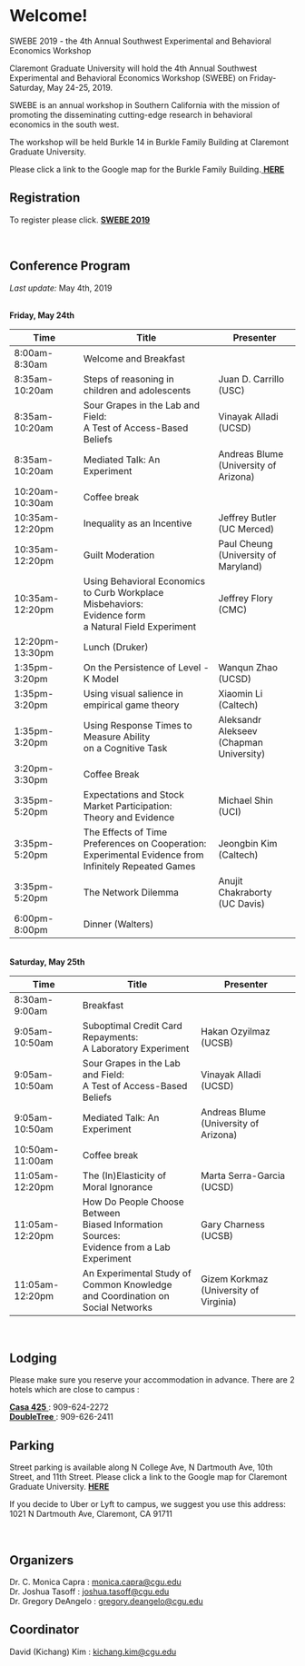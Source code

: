# Welcome!

SWEBE 2019 - the 4th Annual Southwest Experimental and Behavioral Economics Workshop

Claremont Graduate University will hold the 4th Annual Southwest Experimental and Behavioral Economics Workshop (SWEBE) on Friday-Saturday, May 24-25, 2019.

SWEBE is an annual workshop in Southern California with the mission of promoting the disseminating cutting-edge research in behavioral economics in the south west. 

The workshop will be held Burkle 14 in Burkle Family Building at Claremont Graduate University.

Please click a link to the Google map for the Burkle Family Building.<a href="https://www.google.com/maps/place/Burkle+Family+Building/@34.1040087,-117.7136782,15z/data=!4m5!3m4!1s0x0:0x804fc4432dccf6f6!8m2!3d34.1040087!4d-117.7136782" target="_blank"> <b>HERE</b></a>

## Registration

To register please click. <a href="https://www.eventbrite.com/e/swebe-2019-fourth-annual-southwest-experimental-and-behavioral-economics-workshop-tickets-60918609200" target="_blank"> <b>SWEBE 2019</b> </a>

<br>

## Conference Program

*Last update:* May 4th, 2019

<br>**Friday, May 24th** 

Time   | Title | Presenter
-------|-------|-----------
8:00am-8:30am | Welcome and Breakfast
8:35am-10:20am | Steps of reasoning in children and adolescents | Juan D. Carrillo (USC)
8:35am-10:20am | Sour Grapes in the Lab and Field: <br>A Test of Access-Based Beliefs | Vinayak Alladi (UCSD)
8:35am-10:20am | Mediated Talk: An Experiment | Andreas Blume<br>(University of Arizona) 
10:20am-10:30am | Coffee break 
10:35am-12:20pm | Inequality as an Incentive | Jeffrey Butler <br> (UC Merced)
10:35am-12:20pm | Guilt Moderation | Paul Cheung <br>(University of Maryland)
10:35am-12:20pm | Using Behavioral Economics<br>to Curb Workplace Misbehaviors:<br>Evidence form <br>a Natural Field Experiment | Jeffrey Flory (CMC)
12:20pm-13:30pm | Lunch (Druker)
1:35pm-3:20pm | On the Persistence of Level - K Model | Wanqun Zhao (UCSD)
1:35pm-3:20pm | Using visual salience in empirical game theory | Xiaomin Li (Caltech)
1:35pm-3:20pm | Using Response Times to Measure Ability <br>on a Cognitive Task | Aleksandr Alekseev <br>(Chapman University)
3:20pm-3:30pm | Coffee Break 
3:35pm-5:20pm | Expectations and Stock Market Participation:<br>Theory and Evidence | Michael Shin (UCI)
3:35pm-5:20pm | The Effects of Time Preferences on Cooperation:<br>Experimental Evidence from Infinitely Repeated Games | Jeongbin Kim (Caltech)
3:35pm-5:20pm | The Network Dilemma | Anujit Chakraborty <br>(UC Davis)
6:00pm-8:00pm | Dinner (Walters)


<br>**Saturday, May 25th** 

Time   | Title | Presenter
-------|-------|-----------
8:30am-9:00am | Breakfast
9:05am-10:50am | Suboptimal Credit Card Repayments:<br>A Laboratory Experiment | Hakan Ozyilmaz (UCSB)
9:05am-10:50am | Sour Grapes in the Lab and Field:<br>A Test of Access-Based Beliefs | Vinayak Alladi (UCSD)
9:05am-10:50am | Mediated Talk: An Experiment | Andreas Blume (University of Arizona) 
10:50am-11:00am | Coffee break 
11:05am-12:20pm | The (In)Elasticity of Moral Ignorance | Marta Serra-Garcia (UCSD)
11:05am-12:20pm | How Do People Choose Between<br>Biased Information Sources:<br>Evidence from a Lab Experiment | Gary Charness (UCSB)
11:05am-12:20pm | An Experimental Study of Common Knowledge<br>and Coordination on Social Networks| Gizem Korkmaz <br>(University of Virginia)

<br>

## Lodging

Please make sure you reserve your accommodation in advance. There are 2 hotels which are close to campus :

<a href="https://www.casa425.com" target="_blank"> <b>Casa 425</b> </a> : 909-624-2272
<br><a href="https://doubletree3.hilton.com/en/hotels/california/doubletree-by-hilton-hotel-claremont-ONTCLDT/index.html?SEO_id=GMB-DT-ONTCLDT" target="_blank"> <b>DoubleTree</b> </a> : 909-626-2411

## Parking

Street parking is available along N College Ave, N Dartmouth Ave, 10th Street, and 11th Street.
Please click a link to the Google map for Claremont Graduate University. <a href="https://www.google.com/maps/place/Claremont+Graduate+University/@34.1040414,-117.7139694,15z/data=!4m5!3m4!1s0x0:0xd4790d89cfc64f12!8m2!3d34.1040414!4d-117.7139694" target="_blank"> <b>HERE</b> </a>

If you decide to Uber or Lyft to campus, we suggest you use this address: 1021 N Dartmouth Ave, Claremont, CA 91711

<br>

## Organizers
Dr. C. Monica Capra : monica.capra@cgu.edu
<br>Dr. Joshua Tasoff : joshua.tasoff@cgu.edu
<br>Dr. Gregory DeAngelo : gregory.deangelo@cgu.edu
<br>

## Coordinator
David (Kichang) Kim : kichang.kim@cgu.edu
